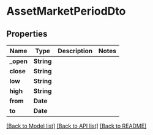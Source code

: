 # AssetMarketPeriodDto

## Properties
Name | Type | Description | Notes
------------ | ------------- | ------------- | -------------
**_open** | **String** |  | 
**close** | **String** |  | 
**low** | **String** |  | 
**high** | **String** |  | 
**from** | **Date** |  | 
**to** | **Date** |  | 

[[Back to Model list]](../README.md#documentation-for-models) [[Back to API list]](../README.md#documentation-for-api-endpoints) [[Back to README]](../README.md)


